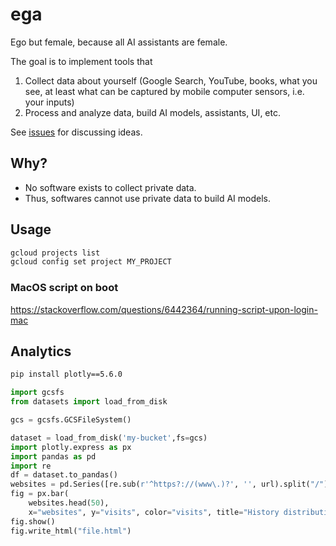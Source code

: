 # ega

Ego but female, because all AI assistants are female.

The goal is to implement tools that

1. Collect data about yourself (Google Search, YouTube, books, what you see, at least what can be captured by mobile computer sensors, i.e. your inputs)
2. Process and analyze data, build AI models, assistants, UI, etc.

See [issues](https://github.com/louis030195/ega/issues) for discussing ideas.

## Why?

- No software exists to collect private data.
- Thus, softwares cannot use private data to build AI models.

## Usage

```bash
gcloud projects list
gcloud config set project MY_PROJECT
```

### MacOS script on boot

https://stackoverflow.com/questions/6442364/running-script-upon-login-mac

## Analytics

```bash
pip install plotly==5.6.0
```

```python
import gcsfs
from datasets import load_from_disk

gcs = gcsfs.GCSFileSystem() 

dataset = load_from_disk('my-bucket',fs=gcs)  
import plotly.express as px
import pandas as pd
import re
df = dataset.to_pandas()
websites = pd.Series([re.sub(r'^https?://(www\.)?', '', url).split("/")[0] for url in df['url']]).value_counts().rename_axis('websites').reset_index(name='visits')
fig = px.bar(
    websites.head(50),
    x="websites", y="visits", color="visits", title="History distribution")
fig.show()
fig.write_html("file.html")
```
